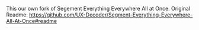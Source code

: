 This our own fork of Segement Everything Everywhere All at Once.
Original Readme: https://github.com/UX-Decoder/Segment-Everything-Everywhere-All-At-Once#readme

